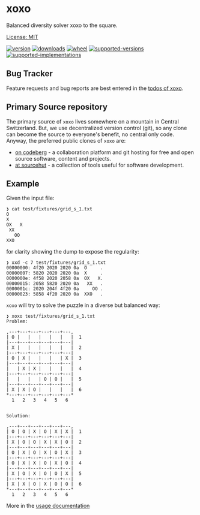 # xoxo

Balanced diversity solver xoxo to the square.

[License: MIT](https://git.sr.ht/~sthagen/xoxo/tree/default/item/LICENSE)

[![version](https://img.shields.io/pypi/v/xoxo.svg?style=flat)](https://pypi.python.org/pypi/xoxo/)
[![downloads](https://pepy.tech/badge/xoxo/month)](https://pepy.tech/project/xoxo)
[![wheel](https://img.shields.io/pypi/wheel/xoxo.svg?style=flat)](https://pypi.python.org/pypi/xoxo/)
[![supported-versions](https://img.shields.io/pypi/pyversions/xoxo.svg?style=flat)](https://pypi.python.org/pypi/xoxo/)
[![supported-implementations](https://img.shields.io/pypi/implementation/xoxo.svg?style=flat)](https://pypi.python.org/pypi/xoxo/)

## Bug Tracker

Feature requests and bug reports are best entered in the [todos of xoxo](https://todo.sr.ht/~sthagen/xoxo).

## Primary Source repository

The primary source of `xoxo` lives somewhere on a mountain in Central Switzerland.
But, we use decentralized version control (git), so any clone can become the source to everyone's benefit, no central only code.
Anyway, the preferred public clones of `xoxo` are:

* [on codeberg](https://codeberg.org/sthagen/xoxo) - a collaboration platform and git hosting for free and open source software, content and projects.
* [at sourcehut](https://git.sr.ht/~sthagen/xoxo) - a collection of tools useful for software development.

## Example 

Given the input file:

```console
❯ cat test/fixtures/grid_s_1.txt
O
X
OX   X
 XX
   OO
XXO
```

for clarity showing the dump to expose the regularity:

```console
❯ xxd -c 7 test/fixtures/grid_s_1.txt
00000000: 4f20 2020 2020 0a  O     .
00000007: 5820 2020 2020 0a  X     .
0000000e: 4f58 2020 2058 0a  OX   X.
00000015: 2058 5820 2020 0a   XX   .
0000001c: 2020 204f 4f20 0a     OO .
00000023: 5858 4f20 2020 0a  XXO   .
```

`xoxo` will try to solve the puzzle in a diverse but balanced way:

```console
❯ xoxo test/fixtures/grid_s_1.txt
Problem:

,---+---+---+---+---+---,
| O |   |   |   |   |   |  1
|---+---+---+---+---+---|
| X |   |   |   |   |   |  2
|---+---+---+---+---+---|
| O | X |   |   |   | X |  3
|---+---+---+---+---+---|
|   | X | X |   |   |   |  4
|---+---+---+---+---+---|
|   |   |   | O | O |   |  5
|---+---+---+---+---+---|
| X | X | O |   |   |   |  6
*---+---+---+---+---+---*
  1   2   3   4   5   6


Solution:

,---+---+---+---+---+---,
| O | O | X | O | X | X |  1
|---+---+---+---+---+---|
| X | O | O | X | X | O |  2
|---+---+---+---+---+---|
| O | X | O | X | O | X |  3
|---+---+---+---+---+---|
| O | X | X | O | X | O |  4
|---+---+---+---+---+---|
| X | O | X | O | O | X |  5
|---+---+---+---+---+---|
| X | X | O | X | O | O |  6
*---+---+---+---+---+---*
  1   2   3   4   5   6

```

More in the [usage documentation](usage/)

